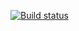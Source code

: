 [![Build status](https://ci.appveyor.com/api/projects/status/tkxfqe1fxl1w1ytf?svg=true)](https://ci.appveyor.com/project/StarostinaEka/postmanecho)